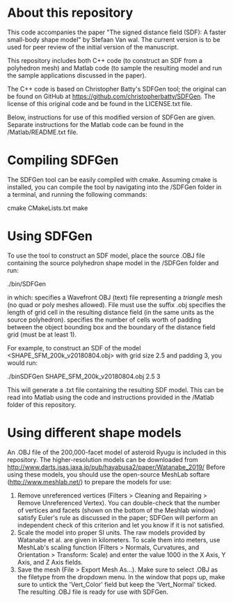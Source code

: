 # About this repository
This code accompanies the paper "The signed distance field (SDF): A faster small-body shape model" by Stefaan Van wal.
The current version is to be used for peer review of the initial version of the manuscript.

This repository includes both C++ code (to construct an SDF from a polyhedron mesh) and Matlab code (to sample the resulting model and run the sample applications discussed in the paper).

The C++ code is based on Christopher Batty's SDFGen tool; the original can be found on GitHub at https://github.com/christopherbatty/SDFGen. The license of this original code and be found in the LICENSE.txt file.

Below, instructions for use of this modified version of SDFGen are given. Separate instructions for the Matlab code can be found in the /Matlab/README.txt file.

# Compiling SDFGen
The SDFGen tool can be easily compiled with cmake. Assuming cmake is installed, you can compile the tool by navigating into the /SDFGen folder in a terminal, and running the following commands:

cmake CMakeLists.txt
make

# Using SDFGen
To use the tool to construct an SDF model, place the source .OBJ file containing the source polyhedron shape model in the /SDFGen folder and run:

./bin/SDFGen <filename> <dx> <padding>

in which:
<filename> specifies a Wavefront OBJ (text) file representing a *triangle* mesh (no quad or poly meshes allowed). File must use the suffix .obj
<dx> specifies the length of grid cell in the resulting distance field (in the same units as the source polyhedron).
<padding> specifies the number of cells worth of padding between the object bounding box and the boundary of the distance field grid (must be at least 1).

For example, to construct an SDF of the model <SHAPE_SFM_200k_v20180804.obj> with grid size 2.5 and padding 3, you would run:

./binSDFGen SHAPE_SFM_200k_v20180804.obj 2.5 3

This will generate a .txt file containing the resulting SDF model. This can be read into Matlab using the code and instructions provided in the /Matlab folder of this repository.

# Using different shape models
An .OBJ file of the 200,000-facet model of asteroid Ryugu is included in this repository. The higher-resolution models can be downloaded from http://www.darts.isas.jaxa.jp/pub/hayabusa2/paper/Watanabe_2019/ Before using these models, you should use the open-source MeshLab softare (http://www.meshlab.net/) to prepare the models for use:
1) Remove unreferenced vertices (Filters > Cleaning and Repairing > Remove Unreferenced Vertex). You can double-check that the number of vertices and facets (shown on the bottom of the Meshlab window) satisfy Euler's rule as discussed in the paper; SDFGen will perform an independent check of this criterion and let you know if it is not satisfied.
2) Scale the model into proper SI units. The raw models provided by Watanabe et al. are given in kilometers. To scale them into meters, use MeshLab's scaling function (Filters > Normals, Curvatures, and Orientation > Transform: Scale) and enter the value 1000 in the X Axis, Y Axis, and Z Axis fields.
3) Save the mesh (File > Export Mesh As...). Make sure to select .OBJ as the filetype from the dropdown menu. In the window that pops up, make sure to untick the 'Vert_Color' field but keep the 'Vert_Normal' ticked.
The resulting .OBJ file is ready for use with SDFGen.
